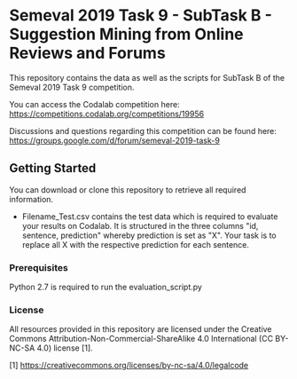 # Semeval 2019 Task 9 - SubTask B - Suggestion Mining from Online Reviews and Forums

This repository contains the data as well as the scripts for SubTask B of the Semeval 2019 Task 9 competition. 

You can access the Codalab competition here: https://competitions.codalab.org/competitions/19956 

Discussions and questions regarding this competition can be found here: https://groups.google.com/d/forum/semeval-2019-task-9 

## Getting Started

You can download or clone this repository to retrieve all required information. 

* Filename_Test.csv contains the test data which is required to evaluate your results on Codalab. It is structured in the three columns "id, sentence, prediction" whereby prediction is set as "X". Your task is to replace all X with the respective prediction for each sentence.

### Prerequisites

Python 2.7 is required to run the evaluation_script.py

### License

All resources provided in this repository are licensed under the Creative Commons Attribution-Non-Commercial-ShareAlike 4.0 International (CC BY-NC-SA 4.0) license [1].

[1] https://creativecommons.org/licenses/by-nc-sa/4.0/legalcode
